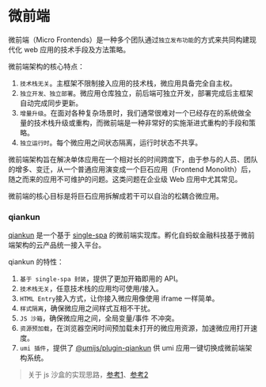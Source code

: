 # 微前端

微前端（Micro Frontends）是一种多个团队通过`独立发布功能`的方式来共同构建现代化 web 应用的技术手段及方法策略。

微前端架构的核心特点：

1. `技术栈无关`。主框架不限制接入应用的技术栈，微应用具备完全自主权。
2. `独立开发、独立部署`。微应用仓库独立，前后端可独立开发，部署完成后主框架自动完成同步更新。
3. `增量升级`。在面对各种复杂场景时，我们通常很难对一个已经存在的系统做全量的技术栈升级或重构，而微前端是一种非常好的实施渐进式重构的手段和策略。
4. `独立运行时`。每个微应用之间状态隔离，运行时状态不共享。

微前端架构旨在解决单体应用在一个相对长的时间跨度下，由于参与的人员、团队的增多、变迁，从一个普通应用演变成一个巨石应用（Frontend Monolith）后，随之而来的应用不可维护的问题。这类问题在企业级 Web 应用中尤其常见。

微前端的核心目标是将巨石应用拆解成若干可以自治的松耦合微应用。

### qiankun

[qiankun](https://qiankun.umijs.org/zh) 是一个基于 [single-spa](https://github.com/CanopyTax/single-spa) 的微前端实现库。孵化自蚂蚁金融科技基于微前端架构的云产品统一接入平台。

qiankun 的特性：

1. `基于 single-spa 封装`，提供了更加开箱即用的 API。
2. `技术栈无关`，任意技术栈的应用均可使用/接入。
3. `HTML Entry`接入方式，让你接入微应用像使用 iframe 一样简单。
4. `样式隔离`，确保微应用之间样式互相不干扰。
5. `JS 沙箱`，确保微应用之间，全局变量/事件 不冲突。
6. `资源预加载`，在浏览器空闲时间预加载未打开的微应用资源，加速微应用打开速度。
7. `umi 插件`，提供了 [@umijs/plugin-qiankun](https://github.com/umijs/plugins/tree/master/packages/plugin-qiankun) 供 umi 应用一键切换成微前端架构系统。

> 关于 js 沙盒的实现思路，[参考1](https://juejin.cn/post/6844903954074058760)、[参考2](https://developer.aliyun.com/article/761449)
